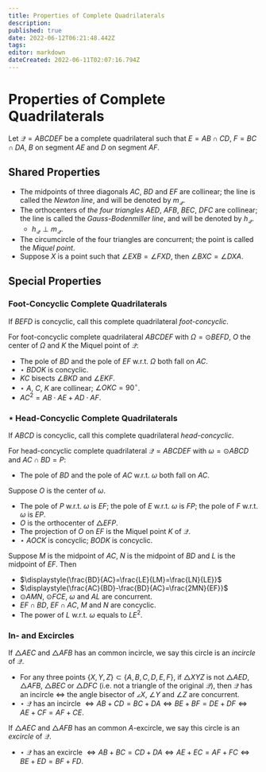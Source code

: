 ```yaml
---
title: Properties of Complete Quadrilaterals
description: 
published: true
date: 2022-06-12T06:21:48.442Z
tags: 
editor: markdown
dateCreated: 2022-06-11T02:07:16.794Z
---
```


# Properties of Complete Quadrilaterals
Let $\mathcal Q=ABCDEF$ be a complete quadrilateral such that $E=AB\cap CD$, $F=BC\cap DA$, $B$ on segment $AE$ and $D$ on segment $AF$.

## Shared Properties
- The midpoints of three diagonals $AC$, $BD$ and $EF$ are collinear; the line is called the *Newton line*, and will be denoted by $m_\mathcal Q$.
- The orthocenters of *the four triangles* $AED$, $AFB$, $BEC$, $DFC$ are collinear; the line is called the *Gauss-Bodenmiller line*, and will be denoted by $h_\mathcal Q$.
  - $h_\mathcal Q\perp m_\mathcal Q$.
- The circumcircle of the four triangles are concurrent; the point is called the *Miquel point*.
- Suppose $X$ is a point such that $\angle EXB=\angle FXD$, then $\angle BXC=\angle DXA$.

## Special Properties

### Foot-Concyclic Complete Quadrilaterals
If $BEFD$ is concyclic, call this complete quadrilateral *foot-concyclic*.

For foot-concyclic complete quadrilateral $ABCDEF$ with $\Omega=\odot BEFD$, $O$ the center of $\Omega$ and $K$ the Miquel point of $\mathcal Q$:

- The pole of $BD$ and the pole of $EF$ w.r.t. $\Omega$ both fall on $AC$.
- $\star$ $BDOK$ is concyclic.
- $KC$ bisects $\angle BKD$ and $\angle EKF$.
- $\star$ $A$, $C$, $K$ are collinear; $\angle OKC=90^\circ$.
- $AC^2=AB\cdot AE+AD\cdot AF$.

### $\star$ Head-Concyclic Complete Quadrilaterals
If $ABCD$ is concyclic, call this complete quadrilateral *head-concyclic*.

For head-concyclic complete quadrilateral $\mathcal Q=ABCDEF$ with $\omega=\odot ABCD$ and $AC\cap BD=P$:

- The pole of $BD$ and the pole of $AC$ w.r.t. $\omega$ both fall on $AC$.

Suppose $O$ is the center of $\omega$.
- The pole of $P$ w.r.t. $\omega$ is $EF$; the pole of $E$ w.r.t. $\omega$ is $FP$; the pole of $F$ w.r.t. $\omega$ is $EP$.
- $O$ is the orthocenter of $\triangle EFP$.
- The projection of $O$ on $EF$ is the Miquel point $K$ of $\mathcal Q$.
- $\star$ $AOCK$ is concyclic; $BODK$ is concyclic.

Suppose $M$ is the midpoint of $AC$, $N$ is the midpoint of $BD$ and $L$ is the midpoint of $EF$. Then
- $\displaystyle{\frac{BD}{AC}=\frac{LE}{LM}=\frac{LN}{LE}}$
- $\displaystyle{\frac{AC}{BD}-\frac{BD}{AC}=\frac{2MN}{EF}}$
- $\odot AMN$, $\odot FCE$, $\omega$ and $AL$ are concurrent.
- $EF\cap BD$, $EF\cap AC$, $M$ and $N$ are concyclic.
- The power of $L$ w.r.t. $\omega$ equals to $LE^2$.

### In- and Excircles
If $\triangle AEC$ and $\triangle AFB$ has an common incircle, we say this circle is an *incircle* of $\mathcal Q$.

- For any three points $\{X,Y,Z\}\subset\{A,B,C,D,E,F\}$, if $\triangle XYZ$ is not $\triangle AED$, $\triangle AFB$, $\triangle BEC$ or $\triangle DFC$ (i.e. not a triangle of the original $\mathcal Q$), then $\mathcal Q$ has an incircle $\iff$ the angle bisector of $\angle X$, $\angle Y$ and $\angle Z$ are concurrent.
- $\star$ $\mathcal Q$ has an incircle $\iff AB+CD=BC+DA\iff BE+BF=DE+DF\iff AE+CF=AF+CE$.

If $\triangle AEC$ and $\triangle AFB$ has an common $A$-excircle, we say this circle is an *excircle* of $\mathcal Q$.

- $\star$ $\mathcal Q$ has an excircle $\iff AB+BC=CD+DA\iff AE+EC=AF+FC\iff BE+ED=BF+FD$.
